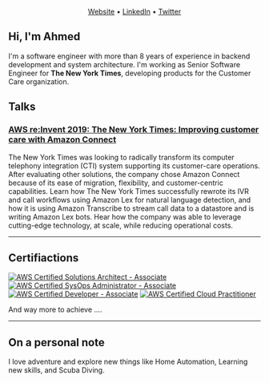 <p align="center"><a href="https://abebars.io">Website</a> • <a href="https://www.linkedin.com/in/ahmed.bebars">LinkedIn</a> • <a href="https://twitter.com/abebars88">Twitter</a> </p>

## Hi, I'm Ahmed

I'm a software engineer with more than 8 years of experience in backend development and
system architecture. I'm working as Senior Software Engineer for 
__The New York Times__, developing products for the Customer Care organization.


## Talks
### [AWS re:Invent 2019: The New York Times: Improving customer care with Amazon Connect](https://www.youtube.com/watch?v=GVQtp8WaGFY)
The New York Times was looking to radically transform its computer telephony integration (CTI) system supporting its customer-care operations. After evaluating other solutions, the company chose Amazon Connect because of its ease of migration, flexibility, and customer-centric capabilities. Learn how The New York Times successfully rewrote its IVR and call workflows using Amazon Lex for natural language detection, and how it is using Amazon Transcribe to stream call data to a datastore and is writing Amazon Lex bots. Hear how the company was able to leverage cutting-edge technology, at scale, while reducing operational costs.


---
## Certifiactions

[![AWS Certified Solutions Architect - Associate](https://abebars.io/assets/images/aws-certified-solution-architect.png)](https://www.certmetrics.com/amazon/public/badge.aspx?i=1&t=c&d=2015-10-07&ci=AWS00150784)
[![AWS Certified SysOps Administrator - Associate](https://abebars.io/assets/images/aws-certified-sysops.png)](https://www.certmetrics.com/amazon/public/badge.aspx?i=3&t=c&d=2019-12-06&ci=AWS00150784)
[![AWS Certified Developer - Associate](https://abebars.io/assets/images/aws-certified-developer.png)](https://www.certmetrics.com/amazon/public/badge.aspx?i=2&t=c&d=2017-11-27&ci=AWS00150784)
[![AWS Certified Cloud Practitioner](https://abebars.io/assets/images/aws-cloud-paractitioner.png)](https://www.certmetrics.com/amazon/public/badge.aspx?i=9&t=c&d=2019-12-06&ci=AWS00150784)

And way more to achieve ....

---
## On a personal note
I love adventure and explore new things like Home Automation, Learning new skills, and Scuba Diving.

